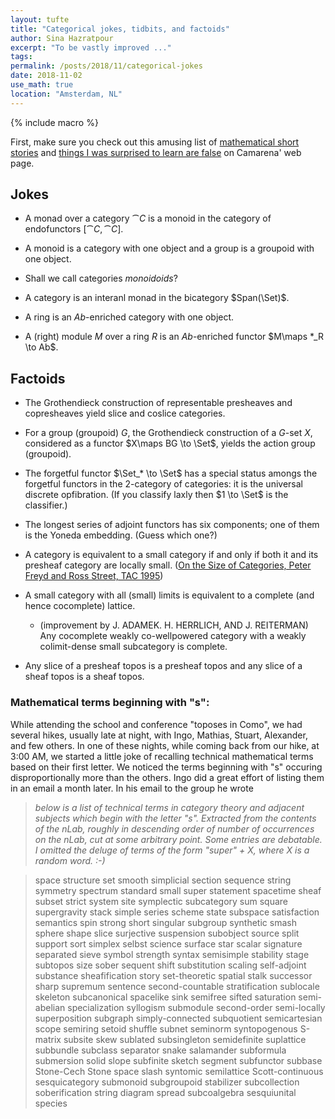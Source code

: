```yaml
---
layout: tufte
title: "Categorical jokes, tidbits, and factoids"
author: Sina Hazratpour
excerpt: "To be vastly improved ..."
tags:
permalink: /posts/2018/11/categorical-jokes
date: 2018-11-02
use_math: true
location: "Amsterdam, NL"
---
```


{% include macro %}



First, make sure you check out this amusing list of [mathematical short stories](https://www.matem.unam.mx/~omar/notes/index.html) and [things I was surprised to learn are false](https://www.matem.unam.mx/~omar/notes/surprises.html) on Camarena' web page. 



## Jokes

* A monad over a category $\cat{C}$ is a monoid in the category of endofunctors $[\cat{C}, \cat{C}]$. 

* A monoid is a category with one object and a group is a groupoid with one object. 

* Shall we call categories _monoidoids_? 

* A category is an interanl monad in the bicategory $Span(\Set)$. 

* A ring is an $Ab$-enriched category with one object. 

* A (right) module $M$ over a ring $R$ is an $Ab$-enriched functor $M\maps *_R \to Ab$.



## Factoids

* The Grothendieck construction of representable presheaves and copresheaves yield slice and coslice categories. 

* For a group (groupoid) $G$, the Grothendieck construction of a $G$-set $X$, considered as a functor $X\maps BG \to \Set$, yields the action group (groupoid).

* The forgetful functor $\Set_* \to \Set$ has a special status amongs the forgetful functors in the 2-category of categories: it is the universal discrete opfibration. (If you classify laxly then $1 \to \Set$ is the classifier.)

* The longest series of adjoint functors has six components; one of them is the Yoneda embedding. (Guess which one?)   

* A category is equivalent to a small category if and only if both it and its presheaf category are locally small. ([On the Size of Categories, Peter Freyd and Ross Street, TAC 1995](http://www.tac.mta.ca/tac/volumes/1995/n9/1-09abs.html))

* A small category with all (small) limits is equivalent to a complete (and hence cocomplete) lattice. 

  * (improvement by J. ADAMEK. H. HERRLICH, AND J. REITERMAN) Any cocomplete weakly co-wellpowered category with a weakly colimit-dense small subcategory is complete.


* Any slice of a presheaf topos is a presheaf topos and any slice of a sheaf topos is a sheaf topos. 



### Mathematical terms beginning with "s": 

While attending the school and conference "toposes in Como", we had several hikes, usually late at night, with Ingo, Mathias, Stuart, Alexander, and few others. In one of these nights, while coming back from our hike, at 3:00 AM, we started a little joke of recalling technical mathematical terms based on their first letter. We noticed the terms beginning with "s" occuring disproportionally more than the others. Ingo did a great effort of listing them in an email a month later. In his email to the group he wrote 

>_below is a list of technical terms in category theory and adjacent
subjects which begin with the letter "s". Extracted from the contents of
the nLab, roughly in descending order of number of occurrences on the
nLab, cut at some arbitrary point. Some entries are debatable. I omitted
the deluge of terms of the form "super" + X, where X is a random word. :-)_


 

>space
structure
set
smooth
simplicial
section
sequence
string
symmetry
spectrum
standard
small
super
statement
spacetime
sheaf
subset
strict
system
site
symplectic
subcategory
sum
square
supergravity
stack
simple
series
scheme
state
subspace
satisfaction
semantics
spin
strong
short
singular
subgroup
synthetic
smash
sphere
shape
slice
surjective
suspension
subobject
source
split
support
sort
simplex
selbst
science
surface
star
scalar
signature
separated
sieve
symbol
strength
syntax
semisimple
stability
stage
subtopos
size
sober
sequent
shift
substitution
scaling
self-adjoint
substance
sheafification
story
set-theoretic
spatial
stalk
successor
sharp
supremum
sentence
second-countable
stratification
sublocale
skeleton
subcanonical
spacelike
sink
semifree
sifted
saturation
semi-abelian
specialization
syllogism
submodule
second-order
semi-locally
superposition
subgraph
simply-connected
subquotient
semicartesian
scope
semiring
setoid
shuffle
subnet
seminorm
syntopogenous
S-matrix
subsite
skew
sublated
subsingleton
semidefinite
suplattice
subbundle
subclass
separator
snake
salamander
subformula
submersion
solid
slope
subfinite
sketch
segment
subfunctor
subbase
Stone-Cech
Stone space
slash
syntomic
semilattice
Scott-continuous
sesquicategory
submonoid
subgroupoid
stabilizer
subcollection
soberification
string diagram
spread
subcoalgebra
sesquiunital
species



